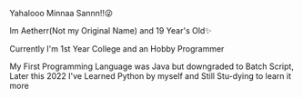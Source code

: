 Yahalooo Minnaa Sannn!!😜

Im Aetherr(Not my Original Name) and 19 Year's Old✨

Currently I'm 1st Year College and an Hobby Programmer

My First Programming Language was Java but downgraded to Batch Script, Later this 2022 I've Learned Python by myself and Still Stu-dying to learn it more


<!---
AetherrAkuma/AetherrAkuma is a ✨ special ✨ repository because its `README.md` (this file) appears on your GitHub profile.
You can click the Preview link to take a look at your changes.
--->

